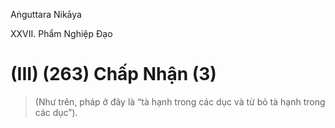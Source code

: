 Aṅguttara Nikāya

XXVII. Phẩm Nghiệp Ðạo

# (III) (263) Chấp Nhận (3)

> (Như trên, pháp ở đây là “tà hạnh trong các dục và từ bỏ tà hạnh trong các dục”).

